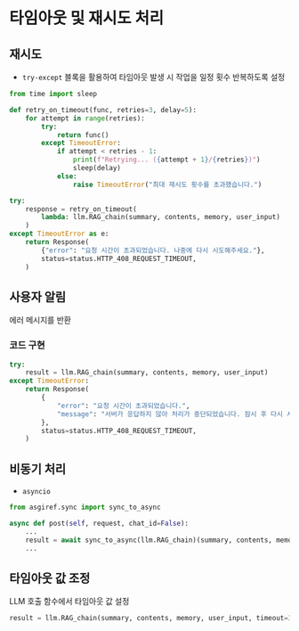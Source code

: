 # 타임아웃 및 재시도 처리

## 재시도
- `try-except` 블록을 활용하여 타임아웃 발생 시 작업을 일정 횟수 반복하도록 설정

```python
from time import sleep

def retry_on_timeout(func, retries=3, delay=5):
    for attempt in range(retries):
        try:
            return func()
        except TimeoutError:
            if attempt < retries - 1:
                print(f"Retrying... ({attempt + 1}/{retries})")
                sleep(delay)
            else:
                raise TimeoutError("최대 재시도 횟수를 초과했습니다.")

try:
    response = retry_on_timeout(
        lambda: llm.RAG_chain(summary, contents, memory, user_input)
    )
except TimeoutError as e:
    return Response(
        {"error": "요청 시간이 초과되었습니다. 나중에 다시 시도해주세요."},
        status=status.HTTP_408_REQUEST_TIMEOUT,
    )
```


## 사용자 알림

에러 메시지를 반환

### 코드 구현

```python
try:
    result = llm.RAG_chain(summary, contents, memory, user_input)
except TimeoutError:
    return Response(
        {
            "error": "요청 시간이 초과되었습니다.",
            "message": "서버가 응답하지 않아 처리가 중단되었습니다. 잠시 후 다시 시도해주세요.",
        },
        status=status.HTTP_408_REQUEST_TIMEOUT,
    )
```

## 비동기 처리

- `asyncio`

```python
from asgiref.sync import sync_to_async

async def post(self, request, chat_id=False):
    ...
    result = await sync_to_async(llm.RAG_chain)(summary, contents, memory, user_input)
    ...
```

## 타임아웃 값 조정

LLM 호출 함수에서 타임아웃 값 설정

```python
result = llm.RAG_chain(summary, contents, memory, user_input, timeout=30)
```

